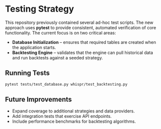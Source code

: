 # Testing Strategy

This repository previously contained several ad-hoc test scripts. The new
approach uses **pytest** to provide consistent, automated verification of core
functionality. The current focus is on two critical areas:

- **Database Initialization** – ensures that required tables are created when
  the application starts.
- **Backtesting Engine** – validates that the engine can pull historical data
  and run backtests against a seeded strategy.

## Running Tests

```bash
pytest tests/test_database.py whispr/test_backtesting.py
```

## Future Improvements

- Expand coverage to additional strategies and data providers.
- Add integration tests that exercise API endpoints.
- Include performance benchmarks for backtesting algorithms.

